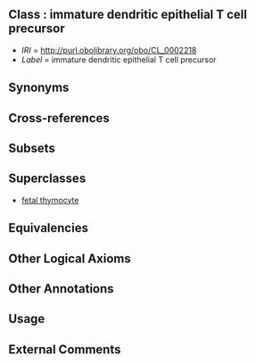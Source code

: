 
## Class : immature dendritic epithelial T cell precursor

 * *IRI* = http://purl.obolibrary.org/obo/CL_0002218
 * *Label* = immature dendritic epithelial T cell precursor

## Synonyms


## Cross-references


## Subsets


## Superclasses

 * [fetal thymocyte](../../CL/04/CL_0002404.md)

## Equivalencies


## Other Logical Axioms


## Other Annotations


## Usage


## External Comments

